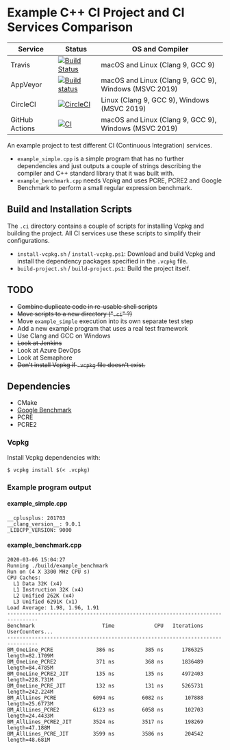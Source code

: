 # Example C++ CI Project and CI Services Comparison

| Service | Status | OS and Compiler |
| --- | --- | --- |
| Travis | [![Build Status](https://travis-ci.com/Toxe/example-cpp-ci-project.svg?branch=master)](https://travis-ci.com/Toxe/example-cpp-ci-project) | macOS and Linux (Clang 9, GCC 9) |
| AppVeyor | [![Build status](https://ci.appveyor.com/api/projects/status/smmr71cjma919r28?svg=true)](https://ci.appveyor.com/project/Toxe/example-cpp-ci-project) | macOS and Linux (Clang 9, GCC 9), Windows (MSVC 2019) |
| CircleCI | [![CircleCI](https://circleci.com/gh/Toxe/example-cpp-ci-project.svg?style=svg)](https://circleci.com/gh/Toxe/example-cpp-ci-project) | Linux (Clang 9, GCC 9), Windows (MSVC 2019) |
| GitHub Actions | [![CI](https://github.com/Toxe/example-cpp-ci-project/workflows/CI/badge.svg)](https://github.com/Toxe/example-cpp-ci-project/actions) | macOS and Linux (Clang 9, GCC 9), Windows (MSVC 2019) |

An example project to test different CI (Continuous Integration) services.

- `example_simple.cpp` is a simple program that has no further dependencies and just outputs a couple of strings describing the compiler and C++ standard library that it was built with.
- `example_benchmark.cpp` needs Vcpkg and uses PCRE, PCRE2 and Google Benchmark to perform a small regular expression benchmark.

## Build and Installation Scripts

The `.ci` directory contains a couple of scripts for installing Vcpkg and building the project.
All CI services use these scripts to simplify their configurations.

- `install-vcpkg.sh` / `install-vcpkg.ps1`: Download and build Vcpkg and install the dependency packages specified in the `.vcpkg` file.
- `build-project.sh` / `build-project.ps1`: Build the project itself.

## TODO

- ~~Combine duplicate code in re-usable shell scripts~~
- ~~Move scripts to a new directory ("`.ci`" ?)~~
- Move `example_simple` execution into its own separate test step
- Add a new example program that uses a real test framework
- Use Clang and GCC on Windows
- ~~Look at Jenkins~~
- Look at Azure DevOps
- Look at Semaphore
- ~~Don't install Vcpkg if `.vcpkg` file doesn't exist.~~

## Dependencies

- CMake
- [Google Benchmark](https://github.com/google/benchmark)
- PCRE
- PCRE2

### Vcpkg

Install Vcpkg dependencies with:

    $ vcpkg install $(< .vcpkg)

### Example program output

#### example_simple.cpp

```
__cplusplus: 201703
__clang_version__: 9.0.1
_LIBCPP_VERSION: 9000
```

#### example_benchmark.cpp

```
2020-03-06 15:04:27
Running ./build/example_benchmark
Run on (4 X 3300 MHz CPU s)
CPU Caches:
  L1 Data 32K (x4)
  L1 Instruction 32K (x4)
  L2 Unified 262K (x4)
  L3 Unified 6291K (x1)
Load Average: 1.98, 1.96, 1.91
--------------------------------------------------------------------------------
Benchmark                      Time             CPU   Iterations UserCounters...
--------------------------------------------------------------------------------
BM_OneLine_PCRE              386 ns          385 ns      1786325 length=82.1709M
BM_OneLine_PCRE2             371 ns          368 ns      1836489 length=84.4785M
BM_OneLine_PCRE2_JIT         135 ns          135 ns      4972403 length=228.731M
BM_OneLine_PCRE_JIT          132 ns          131 ns      5265731 length=242.224M
BM_AllLines_PCRE            6094 ns         6082 ns       107888 length=25.6773M
BM_AllLines_PCRE2           6123 ns         6058 ns       102703 length=24.4433M
BM_AllLines_PCRE2_JIT       3524 ns         3517 ns       198269 length=47.188M
BM_AllLines_PCRE_JIT        3599 ns         3586 ns       204542 length=48.681M
```
